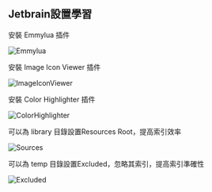 ## Jetbrain設置學習

安裝 Emmylua 插件

![Emmylua](https://gitlab.com/h-document/lik/-/raw/main/assets/emmylua.png)

安裝 Image Icon Viewer 插件

![ImageIconViewer](https://gitlab.com/h-document/lik/-/raw/main/assets/imageIconViewer.png)

安裝 Color Highlighter 插件

![ColorHighlighter](https://gitlab.com/h-document/lik/-/raw/main/assets/colorHighlighter.png)

可以為 library 目錄設置Resources Root，提高索引效率

![Sources](https://gitlab.com/h-document/lik/-/raw/main/assets/jetbrain1.png)

可以為 temp 目錄設置Excluded，忽略其索引，提高索引準確性

![Excluded](https://gitlab.com/h-document/lik/-/raw/main/assets/jetbrain2.png)
